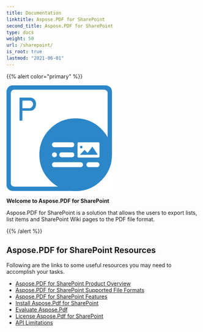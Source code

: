 ```yaml
---
title: Documentation
linktitle: Aspose.PDF for SharePoint
second_title: Aspose.PDF for SharePoint
type: docs
weight: 50
url: /sharepoint/
is_root: true
lastmod: "2021-06-01"
---
```


{{% alert color="primary" %}}

![Aspose.PDF for Sharepoint logo](aspose_pdf-for-sharepoint.png)

**Welcome to Aspose.PDF for SharePoint**

Aspose.PDF for SharePoint is a solution that allows the users to export lists, list items and SharePoint Wiki pages to the PDF file format.

{{% /alert %}}

## **Aspose.PDF for SharePoint Resources**

Following are the links to some useful resources you may need to accomplish your tasks.

- [Aspose.PDF for SharePoint Product Overview](/pdf/sharepoint/product-overview/) 
- [Aspose.PDF for SharePoint Supported File Formats](/pdf/sharepoint/supported-file-formats/)
- [Aspose.PDF for SharePoint Features](/pdf/sharepoint/features/)
- [Install Aspose.Pdf for SharePoint](/pdf/sharepoint/install-aspose-pdf-for-sharepoint/)
- [Evaluate Aspose.Pdf ](/pdf/sharepoint/evaluate-aspose-pdf/)
- [License Aspose.Pdf for SharePoint](/pdf/sharepoint/license-aspose-pdf-for-sharepoint/)
- [ API Limitations](/pdf/sharepoint/api-limitations/)

